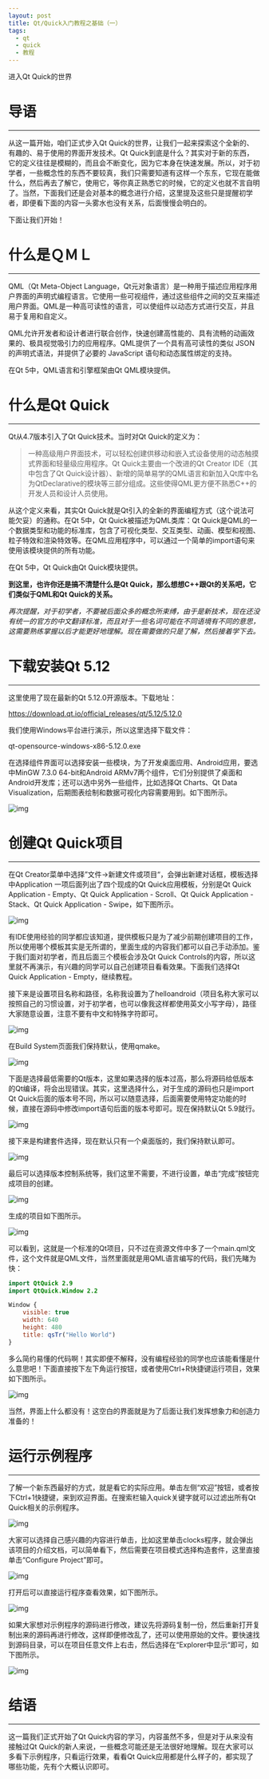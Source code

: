 ```yaml
---
layout: post
title: Qt/Quick入门教程之基础（一）
tags:
  - qt
  - quick
  - 教程
---
```


进入Qt Quick的世界

# 导语
---
从这一篇开始，咱们正式步入Qt Quick的世界，让我们一起来探索这个全新的、有趣的、易于使用的界面开发技术。Qt Quick到底是什么？其实对于新的东西，它的定义往往是模糊的，而且会不断变化，因为它本身在快速发展。所以，对于初学者，一些概念性的东西不要较真，我们只需要知道有这样一个东东，它现在能做什么，然后再去了解它，使用它，等你真正熟悉它的时候，它的定义也就不言自明了。当然，下面我们还是会对基本的概念进行介绍，这里提及这些只是提醒初学者，即便看下面的内容一头雾水也没有关系，后面慢慢会明白的。

下面让我们开始！

# 什么是ＱＭＬ
---
QML（Qt Meta-Object Language，Qt元对象语言）是一种用于描述应用程序用户界面的声明式编程语言。它使用一些可视组件，通过这些组件之间的交互来描述用户界面。QML是一种高可读性的语言，可以使组件以动态方式进行交互，并且易于复用和自定义。

QML允许开发者和设计者进行联合创作，快速创建高性能的、具有流畅的动画效果的、极具视觉吸引力的应用程序。QML提供了一个具有高可读性的类似 JSON 的声明式语法，并提供了必要的 JavaScript 语句和动态属性绑定的支持。

在Qt 5中，QML语言和引擎框架由Qt QML模块提供。

# 什么是Qt Quick
---
Qt从4.7版本引入了Qt Quick技术。当时对Qt Quick的定义为：
>一种高级用户界面技术，可以轻松创建供移动和嵌入式设备使用的动态触摸式界面和轻量级应用程序。Qt Quick主要由一个改进的Qt Creator IDE（其中包含了Qt Quick设计器）、新增的简单易学的QML语言和新加入Qt库中名为QtDeclarative的模块等三部分组成。这些使得QML更方便不熟悉C++的开发人员和设计人员使用。

从这个定义来看，其实Qt Quick就是Qt引入的全新的界面编程方式（这个说法可能欠妥）的通称。在Qt 5中，Qt Quick被描述为QML类库：Qt Quick是QML的一个数据类型和功能的标准库，包含了可视化类型、交互类型、动画、模型和视图、粒子特效和渲染特效等。在QML应用程序中，可以通过一个简单的import语句来使用该模块提供的所有功能。

在Qt 5中，Qt Quick由Qt Quick模块提供。

**到这里，也许你还是搞不清楚什么是Qt Quick，那么想想C++跟Qt的关系吧，它们类似于QML和Qt Quick的关系。**

*再次提醒，对于初学者，不要被后面众多的概念所束缚，由于是新技术，现在还没有统一的官方的中文翻译标准，而且对于一些名词可能在不同语境有不同的意思，这需要熟练掌握以后才能更好地理解。现在需要做的只是了解，然后接着学下去。*

# 下载安装Qt 5.12
---
这里使用了现在最新的Qt 5.12.0开源版本。下载地址：

https://download.qt.io/official_releases/qt/5.12/5.12.0

我们使用Windows平台进行演示，所以这里选择下载文件：

qt-opensource-windows-x86-5.12.0.exe

在选择组件界面可以选择安装一些模块，为了开发桌面应用、Android应用，要选中MinGW 7.3.0 64-bit和Android ARMv7两个组件，它们分别提供了桌面和Android开发库；还可以选中另外一些组件，比如选择Qt Charts、Qt Data Visualization，后期图表绘制和数据可视化内容需要用到。如下图所示。

![img](/images/6/1.jpg)

# 创建Qt Quick项目
---
在Qt Creator菜单中选择”文件→新建文件或项目“，会弹出新建对话框，模板选择中Application 一项后面列出了四个现成的Qt Quick应用模板，分别是Qt Quick Application - Empty、Qt Quick Application - Scroll、Qt Quick Application - Stack、Qt Quick Application - Swipe，如下图所示。

![img](/images/6/2.png)

有IDE使用经验的同学都应该知道，提供模板只是为了减少前期创建项目的工作，所以使用哪个模板其实是无所谓的，里面生成的内容我们都可以自己手动添加。鉴于我们面对初学者，而且后面三个模板会涉及Qt Quick Controls的内容，所以这里就不再演示，有兴趣的同学可以自己创建项目看看效果。下面我们选择Qt Quick Application - Empty，继续教程。

接下来是设置项目名称和路径，名称我设置为了helloandroid（项目名称大家可以按照自己的习惯设置，对于初学者，也可以像我这样都使用英文小写字母），路径大家随意设置，注意不要有中文和特殊字符即可。

![img](/images/6/3.png)

在Build System页面我们保持默认，使用qmake。

![img](/images/6/4.png)

下面是选择最低需要的Qt版本，这里如果选择的版本过高，那么将源码给低版本的Qt编译，将会出现错误。其实，这里选择什么，对于生成的源码也只是import Qt Quick后面的版本号不同，所以可以随意选择，后面需要使用特定功能的时候，直接在源码中修改import语句后面的版本号即可。现在保持默认Qt 5.9就行。

![img](/images/6/5.png)

接下来是构建套件选择，现在默认只有一个桌面版的，我们保持默认即可。

![img](/images/6/6.png)

最后可以选择版本控制系统等，我们这里不需要，不进行设置，单击“完成”按钮完成项目的创建。

![img](/images/6/7.png)

生成的项目如下图所示。

![img](/images/6/8.png)

可以看到，这就是一个标准的Qt项目，只不过在资源文件中多了一个main.qml文件，这个文件就是QML文件，当然里面就是用QML语言编写的代码，我们先睹为快：
```qml
import QtQuick 2.9
import QtQuick.Window 2.2

Window {
    visible: true
    width: 640
    height: 480
    title: qsTr("Hello World")
}
```
多么简约易懂的代码啊！其实即便不解释，没有编程经验的同学也应该能看懂是什么意思吧！下面直接按下左下角运行按钮，或者使用Ctrl+R快捷键运行项目，效果如下图所示。

![img](/images/6/9.png)

当然，界面上什么都没有！这空白的界面就是为了后面让我们发挥想象力和创造力准备的！

# 运行示例程序
---
了解一个新东西最好的方式，就是看它的实际应用。单击左侧“欢迎”按钮，或者按下Ctrl+1快捷键，来到欢迎界面。在搜索栏输入quick关键字就可以过滤出所有Qt Quick相关的示例程序。

![img](/images/6/10.jpg)

大家可以选择自己感兴趣的内容进行单击，比如这里单击clocks程序，就会弹出该项目的介绍文档，可以简单看下，然后需要在项目模式选择构造套件，这里直接单击“Configure Project”即可。

![img](/images/6/11.jpg)

打开后可以直接运行程序查看效果，如下图所示。

![img](/images/6/12.jpg)

如果大家想对示例程序的源码进行修改，建议先将源码复制一份，然后重新打开复制出来的源码再进行修改，这样即便修改乱了，还可以使用原始的文件。要快速找到源码目录，可以在项目任意文件上右击，然后选择在“Explorer中显示“即可，如下图所示。

![img](/images/6/13.png)

# 结语
---
这一篇我们正式开始了Qt Quick内容的学习，内容虽然不多，但是对于从来没有接触过Qt Quick的新人来说，一些概念可能还是无法很好地理解。现在大家可以多看下示例程序，只看运行效果，看看Qt Quick应用都是什么样子的，都实现了哪些功能，先有个大概认识即可。